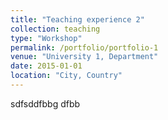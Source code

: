 ```yaml
---
title: "Teaching experience 2"
collection: teaching
type: "Workshop"
permalink: /portfolio/portfolio-1
venue: "University 1, Department"
date: 2015-01-01
location: "City, Country"
---
```


sdfsddfbbg dfbb
